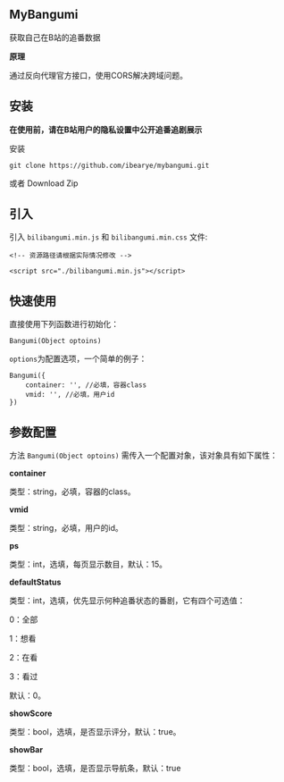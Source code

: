 ## MyBangumi

获取自己在B站的追番数据

**原理**

通过反向代理官方接口，使用CORS解决跨域问题。

## 安装

**在使用前，请在B站用户的隐私设置中公开追番追剧展示**

安装

```
git clone https://github.com/ibearye/mybangumi.git
```

或者 Download Zip

## 引入

引入 `bilibangumi.min.js` 和 `bilibangumi.min.css` 文件:

```
<!-- 资源路径请根据实际情况修改 -->

<script src="./bilibangumi.min.js"></script>
```

## 快速使用

直接使用下列函数进行初始化：

```
Bangumi(Object optoins)
```

`options`为配置选项，一个简单的例子：

```
Bangumi({
    container: '', //必填，容器class
    vmid: '', //必填，用户id
})
```

## 参数配置

方法 `Bangumi(Object optoins)` 需传入一个配置对象，该对象具有如下属性：

**container**

类型：string，必填，容器的class。

**vmid**

类型：string，必填，用户的id。

**ps**

类型：int，选填，每页显示数目，默认：15。

**defaultStatus**

类型：int，选填，优先显示何种追番状态的番剧，它有四个可选值：

0：全部

1：想看

2：在看

3：看过

默认：0。

**showScore**

类型：bool，选填，是否显示评分，默认：true。

**showBar**

类型：bool，选填，是否显示导航条，默认：true